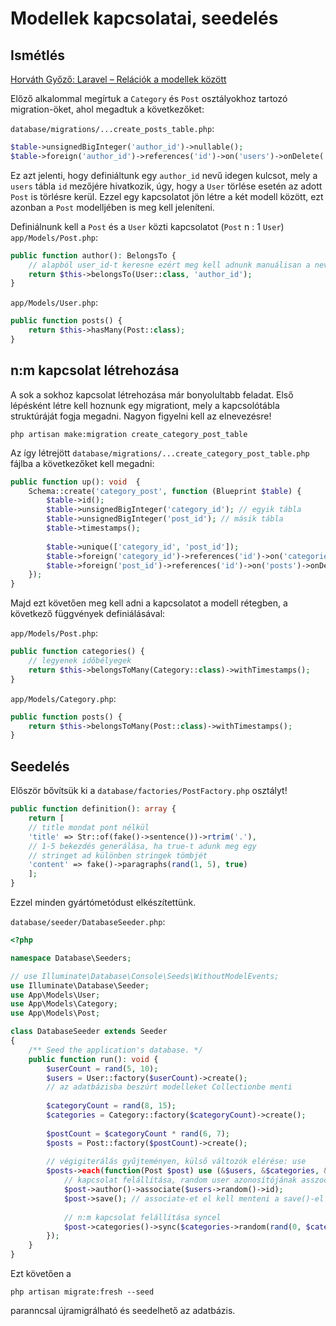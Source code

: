 # Modellek kapcsolatai, seedelés
## Ismétlés
[Horváth Győző: Laravel – Relációk a modellek között](
http://webprogramozas.inf.elte.hu/#!/subjects/webprog-server/handouts/laravel-04-rel%C3%A1ci%C3%B3k)

Előző alkalommal megírtuk a `Category` és `Post` osztályokhoz tartozó migration-öket, ahol megadtuk a következőket:

`database/migrations/...create_posts_table.php`:
```php
$table->unsignedBigInteger('author_id')->nullable();
$table->foreign('author_id')->references('id')->on('users')->onDelete('cascade');
```
Ez azt jelenti, hogy definiáltunk egy `author_id` nevű idegen kulcsot, mely a `users` tábla `id` mezőjére hivatkozik, úgy, hogy a `User` törlése esetén az adott `Post` is törlésre kerül. Ezzel egy kapcsolatot jön létre a két modell között, ezt azonban a `Post` modelljében is meg kell jeleníteni.


Definiálnunk kell a `Post` és a `User` közti kapcsolatot (`Post` n : 1 `User`)
`app/Models/Post.php`:
```php
public function author(): BelongsTo {
	// alapból user_id-t keresne ezért meg kell adnunk manuálisan a nevet
	return $this->belongsTo(User::class, 'author_id');
}
```

`app/Models/User.php`:
```php
public function posts() {
	return $this->hasMany(Post::class);
}
```
## n:m kapcsolat létrehozása
A sok a sokhoz kapcsolat létrehozása már bonyolultabb feladat. Első lépésként létre kell hoznunk egy migrationt, mely a kapcsolótábla struktúráját fogja megadni. Nagyon figyelni kell az elnevezésre!
```shell
php artisan make:migration create_category_post_table
```
Az így létrejött `database/migrations/...create_category_post_table.php` fájlba a következőket kell megadni:
```php
public function up(): void  {
	Schema::create('category_post', function (Blueprint $table) {
		$table->id();
		$table->unsignedBigInteger('category_id'); // egyik tábla
		$table->unsignedBigInteger('post_id'); // másik tábla
		$table->timestamps();
		
		$table->unique(['category_id', 'post_id']);
		$table->foreign('category_id')->references('id')->on('categories')->onDelete('cascade');
		$table->foreign('post_id')->references('id')->on('posts')->onDelete('cascade');
	});
}
```
Majd ezt követően meg kell adni a kapcsolatot a modell rétegben, a következő függvények definiálásával:

`app/Models/Post.php`:
```php
public function categories() {
	// legyenek időbélyegek
	return $this->belongsToMany(Category::class)->withTimestamps();
}
```
`app/Models/Category.php`:
```php
public function posts() {
	return $this->belongsToMany(Post::class)->withTimestamps();
}
```
## Seedelés
Először bővítsük ki a `database/factories/PostFactory.php` osztályt!

```php
public function definition(): array {
	return [
	// title mondat pont nélkül
	'title' => Str::of(fake()->sentence())->rtrim('.'),
	// 1-5 bekezdés generálása, ha true-t adunk meg egy
	// stringet ad különben stringek tömbjét
	'content' => fake()->paragraphs(rand(1, 5), true)
	];
}
```
Ezzel minden gyártómetódust elkészítettünk.

`database/seeder/DatabaseSeeder.php`:
```php
<?php

namespace Database\Seeders;

// use Illuminate\Database\Console\Seeds\WithoutModelEvents;
use Illuminate\Database\Seeder;
use App\Models\User;
use App\Models\Category;
use App\Models\Post;

class DatabaseSeeder extends Seeder
{
	/** Seed the application's database. */
	public function run(): void {
		$userCount = rand(5, 10);
		$users = User::factory($userCount)->create();
		// az adatbázisba beszúrt modelleket Collectionbe menti
		
		$categoryCount = rand(8, 15);
		$categories = Category::factory($categoryCount)->create();
		
		$postCount = $categoryCount * rand(6, 7);
		$posts = Post::factory($postCount)->create();
		
		// végigiterálás gyűjteményen, külső változók elérése: use
		$posts->each(function(Post $post) use (&$users, &$categories, &$categoryCount) {
			// kapcsolat felállítása, random user azonosítójának asszociálásával
			$post->author()->associate($users->random()->id);
			$post->save(); // associate-et el kell menteni a save()-el
			
			// n:m kapcsolat felállítása syncel
			$post->categories()->sync($categories->random(rand(0, $categoryCount)));
		});
	}
}
```
Ezt követően a
```shell
php artisan migrate:fresh --seed
```
paranncsal újramigrálható és seedelhető az adatbázis.